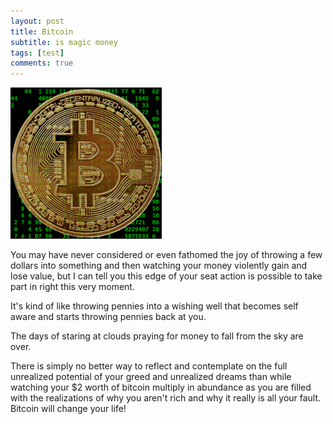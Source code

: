 ```yaml
---
layout: post
title: Bitcoin
subtitle: is magic money
tags: [test]
comments: true
---
```

![image-title-here](/img/bitcoin.gif) <!-- {:class="img-responsive"} --> 

You may have never considered or even fathomed the joy of throwing a few dollars into something and then watching your money violently gain and lose value, but I can tell you this edge of your seat action is possible to take part in right this very moment.

It's kind of like throwing pennies into a wishing well that becomes self aware and starts throwing pennies back at you.

The days of staring at clouds praying for money to fall from the sky are over.

There is simply no better way to reflect and contemplate on the full unrealized potential of your greed and unrealized dreams than while watching your $2 worth of bitcoin multiply in abundance as you are filled with the realizations of why you aren't rich and why it really is all your fault. Bitcoin will change your life!
